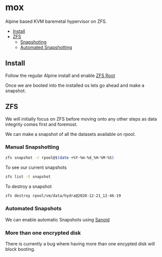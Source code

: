 # mox
Alpine based KVM baremetal hypervisor on ZFS.

* [Install](#install)
* [ZFS](#zfs)
    * [Snapshoting](#manual-snapshotting)
    * [Automated Snapshotting](#automated-snapshots)

## Install

Follow the regular Alpine install and enable [ZFS Root](https://wiki.alpinelinux.org/wiki/Alpine_Linux_with_root_on_ZFS_with_native_encryption)

Once we are booted into the installed os lets go ahead and make a snapshot.


## ZFS

We will initially focus on ZFS before moving onto any other steps as data integrity comes first and foremost.

We can make a snapshot of all the datasets available on rpool.

### Manual Snapshotting
```bash
zfs snapshot -r rpool@$(date +%Y-%m-%d_%H-%M-%S)
```

To see our current snapshots

```bash
zfs list -t snapshot
```

To destroy a snapshot

```bash
zfs destroy rpool/vm/data/hydra@2020-12-21_12-46-19
```

### Automated Snapshots

We can enable automatic Snapshots using [Sanoid](https://github.com/jimsalterjrs/sanoid/blob/master/INSTALL.md#alpine-linux--busybox-based-distributions)


### More than one encrypted disk

There is currently a bug where having more than one encypted disk will block booting.
